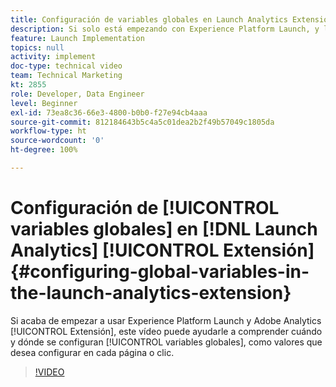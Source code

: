 ```yaml
---
title: Configuración de variables globales en Launch Analytics Extension
description: Si solo está empezando con Experience Platform Launch, y la extensión de Adobe Analytics, este vídeo puede ayudarle a comprender cuándo y dónde se configuran las variables globales, es decir, los valores que desea configurar en cada página o clic.
feature: Launch Implementation
topics: null
activity: implement
doc-type: technical video
team: Technical Marketing
kt: 2855
role: Developer, Data Engineer
level: Beginner
exl-id: 73ea8c36-66e3-4800-b0b0-f27e94cb4aaa
source-git-commit: 812184643b5c4a5c01dea2b2f49b57049c1805da
workflow-type: ht
source-wordcount: '0'
ht-degree: 100%

---
```


# Configuración de [!UICONTROL variables globales] en [!DNL Launch Analytics] [!UICONTROL Extensión] {#configuring-global-variables-in-the-launch-analytics-extension}

Si acaba de empezar a usar Experience Platform Launch y Adobe Analytics [!UICONTROL Extensión], este vídeo puede ayudarle a comprender cuándo y dónde se configuran [!UICONTROL variables globales], como valores que desea configurar en cada página o clic.

>[!VIDEO](https://video.tv.adobe.com/v/27181/?quality=12&learn=on)
